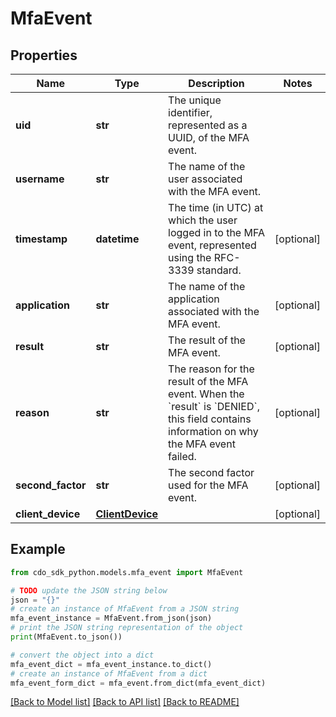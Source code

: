 # MfaEvent


## Properties

Name | Type | Description | Notes
------------ | ------------- | ------------- | -------------
**uid** | **str** | The unique identifier, represented as a UUID, of the MFA event. | 
**username** | **str** | The name of the user associated with the MFA event. | 
**timestamp** | **datetime** | The time (in UTC) at which the user logged in to the MFA event, represented using the RFC-3339 standard. | [optional] 
**application** | **str** | The name of the application associated with the MFA event. | [optional] 
**result** | **str** | The result of the MFA event. | [optional] 
**reason** | **str** | The reason for the result of the MFA event. When the &#x60;result&#x60; is &#x60;DENIED&#x60;, this field contains information on why the MFA event failed. | [optional] 
**second_factor** | **str** | The second factor used for the MFA event. | [optional] 
**client_device** | [**ClientDevice**](ClientDevice.md) |  | [optional] 

## Example

```python
from cdo_sdk_python.models.mfa_event import MfaEvent

# TODO update the JSON string below
json = "{}"
# create an instance of MfaEvent from a JSON string
mfa_event_instance = MfaEvent.from_json(json)
# print the JSON string representation of the object
print(MfaEvent.to_json())

# convert the object into a dict
mfa_event_dict = mfa_event_instance.to_dict()
# create an instance of MfaEvent from a dict
mfa_event_form_dict = mfa_event.from_dict(mfa_event_dict)
```
[[Back to Model list]](../README.md#documentation-for-models) [[Back to API list]](../README.md#documentation-for-api-endpoints) [[Back to README]](../README.md)


